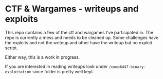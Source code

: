 # CTF & Wargames - writeups and exploits

This repo contains a few of the ctf and wargames I've participated in. The repo is currently a mess and needs to be cleaned up. Some challenges have the exploits and not the writeup and other have the writeup but no exploit script.

Either way, this is a work in progress.

If you are interested in reading writeups look under `/comp6447-binary-exploitation` since folder is pretty well kept.


